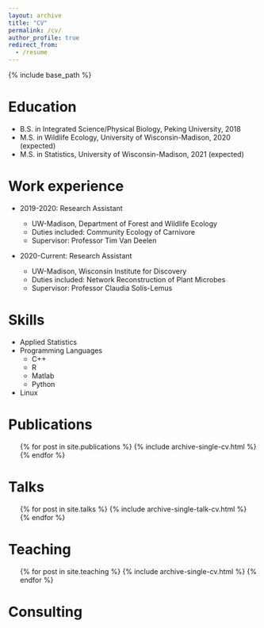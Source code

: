 ```yaml
---
layout: archive
title: "CV"
permalink: /cv/
author_profile: true
redirect_from:
  - /resume
---
```


{% include base_path %}

Education
======
* B.S. in Integrated Science/Physical Biology, Peking University, 2018
* M.S. in Wildlife Ecology, University of Wisconsin-Madison, 2020 (expected)
* M.S. in Statistics, University of Wisconsin-Madison, 2021 (expected)

Work experience
======
* 2019-2020: Research Assistant
  * UW-Madison, Department of Forest and Wildlife Ecology
  * Duties included: Community Ecology of Carnivore
  * Supervisor: Professor Tim Van Deelen

* 2020-Current: Research Assistant
  * UW-Madison, Wisconsin Institute for Discovery
  * Duties included: Network Reconstruction of Plant Microbes
  * Supervisor: Professor Claudia Sol&iacute;s-Lemus

Skills
======
* Applied Statistics
* Programming Languages
  * C++
  * R
  * Matlab
  * Python
* Linux

Publications
======
  <ul>{% for post in site.publications %}
    {% include archive-single-cv.html %}
  {% endfor %}</ul>

Talks
======
  <ul>{% for post in site.talks %}
    {% include archive-single-talk-cv.html %}
  {% endfor %}</ul>

Teaching
======
  <ul>{% for post in site.teaching %}
    {% include archive-single-cv.html %}
  {% endfor %}</ul>

Consulting
======
